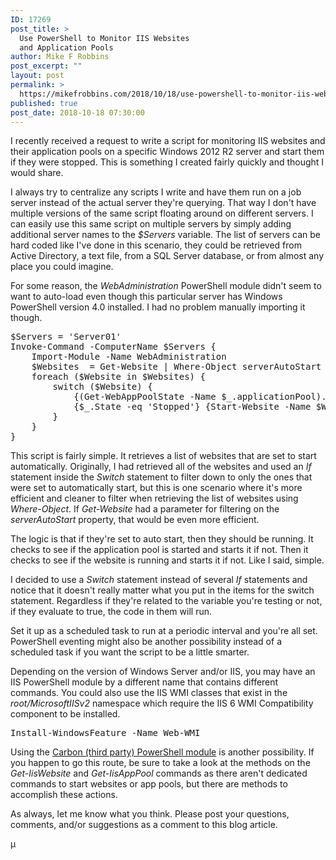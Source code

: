 ```yaml
---
ID: 17269
post_title: >
  Use PowerShell to Monitor IIS Websites
  and Application Pools
author: Mike F Robbins
post_excerpt: ""
layout: post
permalink: >
  https://mikefrobbins.com/2018/10/18/use-powershell-to-monitor-iis-websites-and-application-pools/
published: true
post_date: 2018-10-18 07:30:00
---
```

I recently received a request to write a script for monitoring IIS websites and their application pools on a specific Windows 2012 R2 server and start them if they were stopped. This is something I created fairly quickly and thought I would share.

I always try to centralize any scripts I write and have them run on a job server instead of the actual server they're querying. That way I don't have multiple versions of the same script floating around on different servers. I can easily use this same script on multiple servers by simply adding additional server names to the <em>$Servers</em> variable. The list of servers can be hard coded like I've done in this scenario, they could be retrieved from Active Directory, a text file, from a SQL Server database, or from almost any place you could imagine.

For some reason, the <em>WebAdministration</em> PowerShell module didn't seem to want to auto-load even though this particular server has Windows PowerShell version 4.0 installed. I had no problem manually importing it though.
<pre class="lang:ps decode:true">$Servers = 'Server01'
Invoke-Command -ComputerName $Servers {
    Import-Module -Name WebAdministration
    $Websites  = Get-Website | Where-Object serverAutoStart -eq $true
    foreach ($Website in $Websites) {
        switch ($Website) {
            {(Get-WebAppPoolState -Name $_.applicationPool).Value -eq 'Stopped'} {Start-WebAppPool -Name $_.applicationPool}
            {$_.State -eq 'Stopped'} {Start-Website -Name $Website.Name}
        }
    }
}</pre>
This script is fairly simple. It retrieves a list of websites that are set to start automatically. Originally, I had retrieved all of the websites and used an <em>If</em> statement inside the <em>Switch</em> statement to filter down to only the ones that were set to automatically start, but this is one scenario where it's more efficient and cleaner to filter when retrieving the list of websites using <em>Where-Object</em>. If <em>Get-Website</em> had a parameter for filtering on the <em>serverAutoStart</em> property, that would be even more efficient.

The logic is that if they're set to auto start, then they should be running. It checks to see if the application pool is started and starts it if not. Then it checks to see if the website is running and starts it if not. Like I said, simple.

I decided to use a <em>Switch</em> statement instead of several <em>If</em> statements and notice that it doesn't really matter what you put in the items for the switch statement. Regardless if they're related to the variable you're testing or not, if they evaluate to true, the code in them will run.

Set it up as a scheduled task to run at a periodic interval and you're all set. PowerShell eventing might also be another possibility instead of a scheduled task if you want the script to be a little smarter.

Depending on the version of Windows Server and/or IIS, you may have an IIS PowerShell module by a different name that contains different commands. You could also use the IIS WMI classes that exist in the <em><span class="crayon-i">root</span><span class="crayon-o">/</span><span class="crayon-i">MicrosoftIISv2 </span></em>namespace which require the IIS 6 WMI Compatibility component to be installed.
<pre class="lang:ps decode:true ">Install-WindowsFeature -Name Web-WMI</pre>
Using the <a href="https://www.powershellgallery.com/packages/Carbon/" target="_blank" rel="noopener">Carbon (third party) PowerShell module</a> is another possibility. If you happen to go this route, be sure to take a look at the methods on the <em>Get-IisWebsite</em> and <em>Get-IisAppPool</em> commands as there aren't dedicated commands to start websites or app pools, but there are methods to accomplish these actions.

As always, let me know what you think. Please post your questions, comments, and/or suggestions as a comment to this blog article.

µ